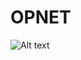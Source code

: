 # OPNET

![Alt text](https://github.com/myselfshravan/Syllabus-GPT/assets/94772842/4c19ffcb-05f7-4776-a64b-962781132463)
